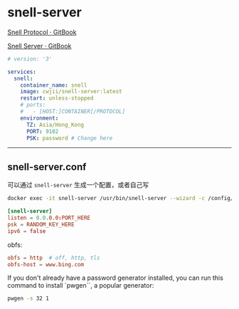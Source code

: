 # snell-server

[Snell Protocol · GitBook](https://manual.nssurge.com/others/snell.html)

[Snell Server · GitBook](https://manual.nssurge.com/others/snell-server.html)

```yaml
# version: '3'

services:
  snell:
    container_name: snell
    image: cwjii/snell-server:latest
    restart: unless-stopped
    # ports:
    #   - [HOST:]CONTAINER[/PROTOCOL]
    environment:
      TZ: Asia/Hong_Kong
      PORT: 9102
      PSK: password # Change here
```

---

## snell-server.conf

可以通过 `snell-server` 生成一个配置，或者自己写

```bash
docker exec -it snell-server /usr/bin/snell-server --wizard -c /config/snell-temp.conf
```

```conf
[snell-server]
listen = 0.0.0.0:PORT_HERE
psk = RANDOM_KEY_HERE
ipv6 = false
```

obfs:

```conf
obfs = http  # off, http, tls
obfs-host = www.bing.com
```

If you don't already have a password generator installed,
you can run this command to install `pwgen``, a popular generator:

```bash
pwgen -s 32 1
```
